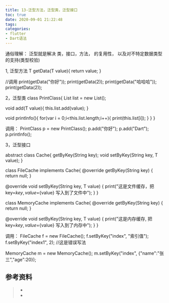 ```yaml
---
title: 13-泛型方法，泛型类，泛型接口
toc: true
date: 2020-09-01 21:22:48
tags:
categories:
- flutter
- Dart语法
---
```


通俗理解： 泛型就是解决 类，接口，方法， 的复用性， 以及对不特定数据类型的支持(类型校验)

1, 泛型方法
T getData<T>(T value){
  return value;
}

//调用
print(getData("你好"));
print(getData(2));
print(getData<String>("哈哈哈"));
print(getData<int>(2));

2，泛型类
class PrintClass<T>{
  List list = new List<T>();

  void add(T value){
    this.list.add(value);
  }

  void printInfo(){
    for(var i = 0;i<this.list.length;i++){
      print(this.list[i]);
    }
  }
}

调用：
PrintClass<String> p = new PrintClass<String>();
p.add("你好");
p.add("Dart");
p.printInfo();


3，泛型接口

abstract class Cache<T>{
  getByKey(String key);
  void setByKey(String key, T value);
}

class FileCache<T> implements Cache<T>{
  @override
  getByKey(String key) {
    return null;
  }

  @override
  void setByKey(String key, T value) {
    print("这是文件缓存，把key=${key}, value=${value} 写入到了文件中");
  }
}

class MemoryCache<T> implements Cache<T>{
  @override
  getByKey(String key) {
    return null;
  }

  @override
  void setByKey(String key, T value) {
    print("这是内存缓存, 把key=${key}, value=${value} 写入到了内存中");
  }
}

调用：
FileCache<String> f = new FileCache<String>();
f.setByKey("index", "索引值");
f.setByKey("index1", 2);  //这是错误写法

MemoryCache<Map> m = new MemoryCache<Map>();
m.setByKey("index", {"name":"张三","age":20});



## 参考资料
> - []()
> - []()
